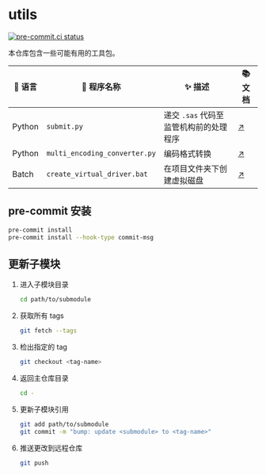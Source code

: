 # utils

[![pre-commit.ci status](https://results.pre-commit.ci/badge/github/smjc-org/utils/main.svg)](https://results.pre-commit.ci/latest/github/smjc-org/utils/main)

本仓库包含一些可能有用的工具包。

| 🎯 语言 | 🧩 程序名称                   | ✨ 描述                                | 📚 文档                                                         |
| ------- | ----------------------------- | -------------------------------------- | --------------------------------------------------------------- |
| Python  | `submit.py`                   | 递交 `.sas` 代码至监管机构前的处理程序 | [↗️](https://github.com/smjc-org/py-submit/blob/main/README.md) |
| Python  | `multi_encoding_converter.py` | 编码格式转换                           | [↗️](python/multi_encoding_converter/README.md)                 |
| Batch   | `create_virtual_driver.bat`   | 在项目文件夹下创建虚拟磁盘             | [↗️](batch/create_virtual_driver/README.md)                     |

## pre-commit 安装

```bash
pre-commit install
pre-commit install --hook-type commit-msg
```

## 更新子模块

1. 进入子模块目录

   ```bash
   cd path/to/submodule
   ```

2. 获取所有 tags

   ```bash
   git fetch --tags
   ```

3. 检出指定的 tag

   ```bash
   git checkout <tag-name>
   ```

4. 返回主仓库目录

   ```bash
   cd -
   ```

5. 更新子模块引用

   ```bash
   git add path/to/submodule
   git commit -m "bump: update <submodule> to <tag-name>"
   ```

6. 推送更改到远程仓库

   ```bash
   git push
   ```
